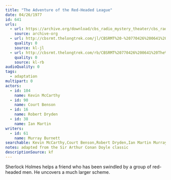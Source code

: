 ```yaml
---
title: "The Adventure of the Red-Headed League"
date: 04/26/1977
id: 641
urls: 
  - url: https://archive.org/download/cbs_radio_mystery_theater/cbs_radio_mystery_theater-0601-0650.zip/cbs_radio_mystery_theater-0601-0650%2Fcbsrmt_0641_the_adventure_of_the_red_headed_league.mp3
    source: archive-org
  - url: http://cbsrmt.thelongtrek.com/jl/CBSRMT%20-%20770426%200641%20The%20Adventure%20Of%20The%20Red-Headed%20League_jl.mp3
    quality: 0
    source: kl-jl
  - url: http://cbsrmt.thelongtrek.com/rb/CBSRMT%20770426%200641%20The%20Adventure%20of%20the%20Red-Headed%20League_wbbm_rb.mp3
    quality: 0
    source: kl-rb
audioQuality: 0
tags: 
  - adaptation
multipart: 0
actors:  
  - id: 104
    name: Kevin McCarthy  
  - id: 90
    name: Court Benson  
  - id: 16
    name: Robert Dryden  
  - id: 38
    name: Ian Martin
writers:  
  - id: 61
    name: Murray Burnett
searchable: Kevin McCarthy,Court Benson,Robert Dryden,Ian Martin Murray Burnett
notes: adapted from the Sir Arthur Conan Doyle classic
descriptionSource: kf
---
```

Sherlock Holmes helps a friend who has been swindled by a group of red-headed men. He uncovers a much larger scheme.